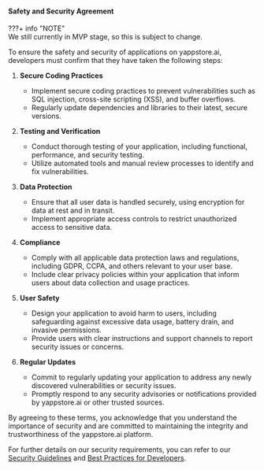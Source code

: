 

#### Safety and Security Agreement


???+ info "NOTE"    
    We still currently in MVP stage, so this is subject to change.

To ensure the safety and security of applications on yappstore.ai, developers must confirm that they have taken the following steps:

1. **Secure Coding Practices**
    - Implement secure coding practices to prevent vulnerabilities such as SQL injection, cross-site scripting (XSS), and buffer overflows.
    - Regularly update dependencies and libraries to their latest, secure versions.

2. **Testing and Verification**
    - Conduct thorough testing of your application, including functional, performance, and security testing.
    - Utilize automated tools and manual review processes to identify and fix vulnerabilities.

3. **Data Protection**
    - Ensure that all user data is handled securely, using encryption for data at rest and in transit.
    - Implement appropriate access controls to restrict unauthorized access to sensitive data.

4. **Compliance**
    - Comply with all applicable data protection laws and regulations, including GDPR, CCPA, and others relevant to your user base.
    - Include clear privacy policies within your application that inform users about data collection and usage practices.

5. **User Safety**
    - Design your application to avoid harm to users, including safeguarding against excessive data usage, battery drain, and invasive permissions.
    - Provide users with clear instructions and support channels to report security issues or concerns.

6. **Regular Updates**
    - Commit to regularly updating your application to address any newly discovered vulnerabilities or security issues.
    - Promptly respond to any security advisories or notifications provided by yappstore.ai or other trusted sources.

By agreeing to these terms, you acknowledge that you understand the importance of security and are committed to maintaining the integrity and trustworthiness of the yappstore.ai platform. 

For further details on our security requirements, you can refer to our [Security Guidelines](#) and [Best Practices for Developers](#).


